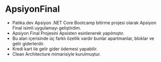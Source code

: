 # ApsiyonFinal
* Patika.dev Apsiyon .NET Core Bootcamp bitirme projesi olarak Apsiyon Final isimli uygulamayı geliştirdim. 
* Apsiyon Final Projesini Apsisten esinlenerek yapılmıştır.
* Bu alan içerisinde üç farklı özellik vardır bunlar apartmanlar, bloklar ve gelir giderlerdir. 
* Kredi kart ile gelir gider ödemesi yapabilir.
* Clean Architecture mimarisiyle kurulmuştur.

